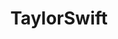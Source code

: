 ---
title: TaylorSwift
crosslinks:
- Kanye
- HighQualityGifs
- popheads
- TaylorSwiftPictures
- gifs
- TaylorSwiftLegs
- SplitDepthGIFS
- reactiongifs
- explainlikeimfive
- '2015'
- EmmaWatson
- MarkMyWords
- taylorswiftslegs
- Oneirosophy
- Hot100
- freefolk
- SlitDresses
- kanye
- Drama
---